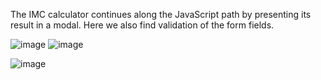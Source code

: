 The IMC calculator continues along the JavaScript path by presenting its result in a modal. Here we also find validation of the form fields.

![image](https://github.com/user-attachments/assets/9e2b4fa5-d80c-4b7d-9236-fec22c0c397a)
![image](https://github.com/user-attachments/assets/835601cc-4968-41df-9049-ea81e5f63a74)

![image](https://github.com/user-attachments/assets/624985de-36e0-418a-b7a3-e930648c9536)

